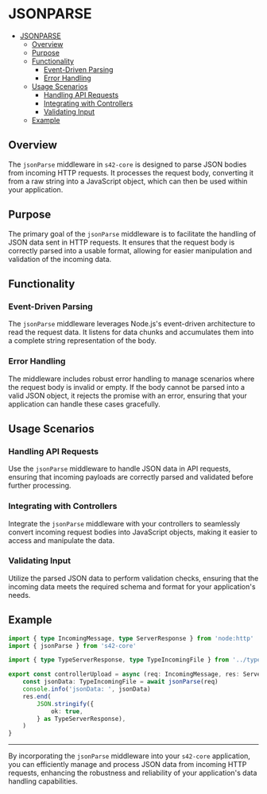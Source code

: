 # JSONPARSE

- [JSONPARSE](#jsonparse)
	- [Overview](#overview)
	- [Purpose](#purpose)
	- [Functionality](#functionality)
		- [Event-Driven Parsing](#event-driven-parsing)
		- [Error Handling](#error-handling)
	- [Usage Scenarios](#usage-scenarios)
		- [Handling API Requests](#handling-api-requests)
		- [Integrating with Controllers](#integrating-with-controllers)
		- [Validating Input](#validating-input)
	- [Example](#example)

## Overview

The `jsonParse` middleware in `s42-core` is designed to parse JSON bodies from incoming HTTP requests. It processes the request body, converting it from a raw string into a JavaScript object, which can then be used within your application.

## Purpose

The primary goal of the `jsonParse` middleware is to facilitate the handling of JSON data sent in HTTP requests. It ensures that the request body is correctly parsed into a usable format, allowing for easier manipulation and validation of the incoming data.

## Functionality

### Event-Driven Parsing

The `jsonParse` middleware leverages Node.js's event-driven architecture to read the request data. It listens for data chunks and accumulates them into a complete string representation of the body.

### Error Handling

The middleware includes robust error handling to manage scenarios where the request body is invalid or empty. If the body cannot be parsed into a valid JSON object, it rejects the promise with an error, ensuring that your application can handle these cases gracefully.

## Usage Scenarios

### Handling API Requests

Use the `jsonParse` middleware to handle JSON data in API requests, ensuring that incoming payloads are correctly parsed and validated before further processing.

### Integrating with Controllers

Integrate the `jsonParse` middleware with your controllers to seamlessly convert incoming request bodies into JavaScript objects, making it easier to access and manipulate the data.

### Validating Input

Utilize the parsed JSON data to perform validation checks, ensuring that the incoming data meets the required schema and format for your application's needs.

## Example
```typescript
import { type IncomingMessage, type ServerResponse } from 'node:http'
import { jsonParse } from 's42-core'

import { type TypeServerResponse, type TypeIncomingFile } from '../types'

export const controllerUpload = async (req: IncomingMessage, res: ServerResponse) => {
	const jsonData: TypeIncomingFile = await jsonParse(req)
	console.info('jsonData: ', jsonData)
	res.end(
		JSON.stringify({
			ok: true,
		} as TypeServerResponse),
	)
}

```

---

By incorporating the `jsonParse` middleware into your `s42-core` application, you can efficiently manage and process JSON data from incoming HTTP requests, enhancing the robustness and reliability of your application's data handling capabilities.
